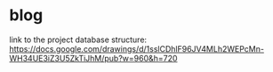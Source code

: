 # blog

link to the project database structure:
https://docs.google.com/drawings/d/1sslCDhlF96JV4MLh2WEPcMn-WH34UE3iZ3U5ZkTiJhM/pub?w=960&h=720 
